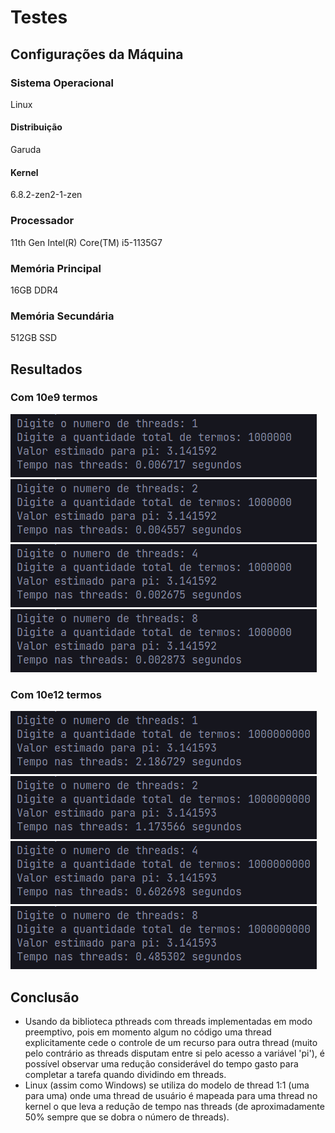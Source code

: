 # Testes

## Configurações da Máquina

### Sistema Operacional

Linux

#### Distribuição

Garuda

#### Kernel

6.8.2-zen2-1-zen

### Processador

11th Gen Intel(R) Core(TM) i5-1135G7

### Memória Principal

16GB DDR4

### Memória Secundária

512GB SSD

## Resultados

### Com 10e9 termos

![Um milhão de termos, uma thread](./million/one.png)
![Um milhão de termos, duas threads](./million/two.png)
![Um milhão de termos, quatro threads](./million/four.png)
![Um milhão de termos, oito threads](./million/eight.png)

### Com 10e12 termos

![Um bilhão de termos, uma thread](./billion/one.png)
![Um bilhão de termos, duas threads](./billion/two.png)
![Um bilhão de termos, quatro threads](./billion/four.png)
![Um bilhão de termos, oito threads](./billion/eight.png)

## Conclusão

- Usando da biblioteca pthreads com threads implementadas em modo preemptivo, pois em momento algum no código uma thread explicitamente cede o controle de um recurso para outra thread (muito pelo contrário as threads disputam entre si pelo acesso a variável 'pi'), é possível observar uma redução considerável do tempo gasto para completar a tarefa quando dividindo em threads.
- Linux (assim como Windows) se utiliza do modelo de thread 1:1 (uma para uma) onde uma thread de usuário é mapeada para uma thread no kernel o que leva a redução de tempo nas threads (de aproximadamente 50% sempre que se dobra o número de threads).
